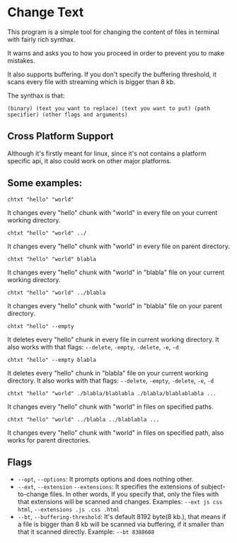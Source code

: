 # Change Text

This program is a simple tool for changing the content of files in terminal with fairly rich synthax.

It warns and asks you to how you proceed in order to prevent you to make mistakes.

It also supports buffering. If you don't specify the buffering threshold, it scans every file with streaming which is bigger than 8 kb.

The synthax is that:

`(binary) (text you want to replace) (text you want to put) (path specifier) (other flags and arguments)`

## Cross Platform Support

Although it's firstly meant for linux, since it's not contains a platform specific api, it also could work on other major platforms.

## Some examples:

`chtxt "hello" "world"`

It changes every "hello" chunk with "world" in every file on your current working directory.

`chtxt "hello" "world" ../`

It changes every "hello" chunk with "world" in every file on parent directory.

`chtxt "hello" "world" blabla`

It changes every "hello" chunk with "world" in "blabla" file on your current working directory.

`chtxt "hello" "world" ../blabla`

It changes every "hello" chunk with "world" in "blabla" file on your parent directory.

`chtxt "hello" --empty`

It deletes every "hello" chunk in every file in current working directory. It also works with that flags: `--delete`, `-empty`, `-delete`, `-e`, `-d`

`chtxt "hello" --empty blabla`

It deletes every "hello" chunk in "blabla" file on your current working directory. It also works with that flags: `--delete`, `-empty`, `-delete`, `-e`, `-d`

`chtxt "hello" "world" ./blabla/blablabla ./blabla/blablablabla ...`

It changes every "hello" chunk with "world" in files on specified paths.

`chtxt "hello" "world" ../blabla ../blablabla ...`

It changes every "hello" chunk with "world" in files on specified path, also works for parent directories.

## Flags

- `--opt`, `--options`: It prompts options and does nothing other.
- `--ext`, `--extension` `--extensions`: It specifies the extensions of subject-to-change files. In other words, If you specify that, only the files with that extensions will be scanned and changes. Examples: `--ext js css html`, `--extensions .js .css .html`
- `--bt`, `--buffering-threshold`: It's default 8192 byte(8 kb.), that means if a file is bigger than 8 kb will be scanned via buffering, if it smaller than that it scanned directly. Example: `--bt 8388608`
